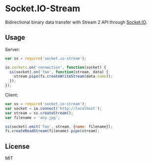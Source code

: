 # Socket.IO-Stream

Bidirectional binary data transfer with Stream 2 API through [Socket.IO](https://github.com/LearnBoost/socket.io).

## Usage
Server:
```js
var ss = require('socket.io-stream');

io.sockets.on('connection', function(socket) {
  ss(socket).on('foo', function(stream, data) {
    stream.pipe(fs.createWriteStream(data.name));
  });
});
```

Client:
```js
var ss = require('socket.io-stream');
var socket = io.connect('http://localhost');
var stream = ss.createStream();
var filename = 'any.jpg';

ss(socket).emit('foo', stream, {name: filename});
fs.createReadStream(filename).pipe(stream);
```
## License

MIT
